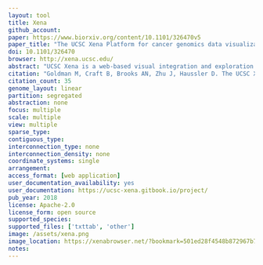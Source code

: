 ```yaml
---
layout: tool 
title: Xena
github_account: 
paper: https://www.biorxiv.org/content/10.1101/326470v5
paper_title: "The UCSC Xena Platform for cancer genomics data visualization and interpretation"
doi: 10.1101/326470
browser: http://xena.ucsc.edu/
abstract: "UCSC Xena is a web-based visual integration and exploration tool for multi-omic data and associated clinical and phenotypic annotations. The platform consists of a web-based Xena Browser and turn-key Xena Hubs. Xena showcases seminal cancer genomics datasets from TCGA, Pan-Cancer Atlas, PCAWG, ICGC, and the GDC; a total of more than 1500 datasets across 50 cancer types. We support virtually any functional genomics data modality, including SNVs, INDELs, large structural variants, CNV, gene-and other types of expression, DNA methylation, clinical and phenotypic annotations. A researcher can host their own data securely via a private hub on a laptop or behind a firewall, with visual and analytical integration occurring only within the Xena Browser. Browser features include our high performance Visual Spreadsheet, dynamic Kaplan-Meier survival analysis, powerful filtering and subgrouping, statistical analyses, genomic signatures, bookmarks, box plots, and scatter plots."
citation: "Goldman M, Craft B, Brooks AN, Zhu J, Haussler D. The UCSC Xena Platform for cancer genomics data visualization and interpretation [Internet]. bioRxiv. 2018. p. 326470. doi:10.1101/326470"
citation_count: 35
genome_layout: linear
partition: segregated
abstraction: none
focus: multiple
scale: multiple
view: multiple
sparse_type: 
contiguous_type: 
interconnection_type: none
interconnection_density: none
coordinate_systems: single
arrangement: 
access_format: [web application]
user_documentation_availability: yes
user_documentation: https://ucsc-xena.gitbook.io/project/
pub_year: 2018
license: Apache-2.0
license_form: open source
supported_species: 
supported_files: ['txttab', 'other']
image: /assets/xena.png
image_location: https://xenabrowser.net/?bookmark=501ed28f4548b872967b71b098fe7f65
notes: 
---
```

